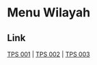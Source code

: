 # Menu Wilayah

## Link

[TPS 001](https://github.com/gigit-pemilu/pemilu-2024-82-maluku-utara/tree/main/pileg-dpr/hitung-suara/sub/82-maluku-utara/sub/07-pulau-morotai/sub/05-morotai-timur/sub/2010-sangowo-timur/sub/001-tps)
 | 
[TPS 002](https://github.com/gigit-pemilu/pemilu-2024-82-maluku-utara/tree/main/pileg-dpr/hitung-suara/sub/82-maluku-utara/sub/07-pulau-morotai/sub/05-morotai-timur/sub/2010-sangowo-timur/sub/002-tps)
 | 
[TPS 003](https://github.com/gigit-pemilu/pemilu-2024-82-maluku-utara/tree/main/pileg-dpr/hitung-suara/sub/82-maluku-utara/sub/07-pulau-morotai/sub/05-morotai-timur/sub/2010-sangowo-timur/sub/003-tps)

